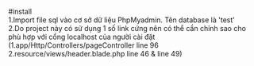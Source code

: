 ﻿#install<br/>
1.Import file sql vào cơ sở dữ liệu PhpMyadmin. Tên database là 'test'<br/>
2.Do project này có sử dụng 1 số link cứng nên có thể cần chỉnh sao cho phù hợp với cổng localhost của người cài đặt <br/>
(1.app/Http/Controllers/pageController line 96<br/>
2.resource/views/header.blade.php line 46 & line 49)<br/>
